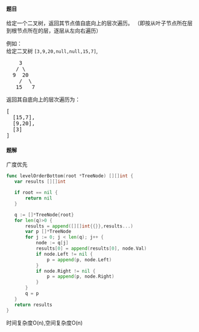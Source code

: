 #### 题目
<p>给定一个二叉树，返回其节点值自底向上的层次遍历。 （即按从叶子节点所在层到根节点所在的层，逐层从左向右遍历）</p>

<p>例如：<br>
给定二叉树 <code>[3,9,20,null,null,15,7]</code>,</p>

<pre>    3
   / \
  9  20
    /  \
   15   7
</pre>

<p>返回其自底向上的层次遍历为：</p>

<pre>[
  [15,7],
  [9,20],
  [3]
]
</pre>


 #### 题解
 广度优先
 ```go
func levelOrderBottom(root *TreeNode) [][]int {
	var results [][]int

	if root == nil {
		return nil
	}

	q := []*TreeNode{root}
	for len(q)>0 {
		results = append([][]int{{}},results...)
		var p []*TreeNode
		for j := 0; j < len(q); j++ {
			node := q[j]
			results[0] = append(results[0], node.Val)
			if node.Left != nil {
				p = append(p, node.Left)
			}
			if node.Right != nil {
				p = append(p, node.Right)
			}
		}
		q = p
	}
	return results
}
```
 时间复杂度O(n),空间复杂度O(n)
